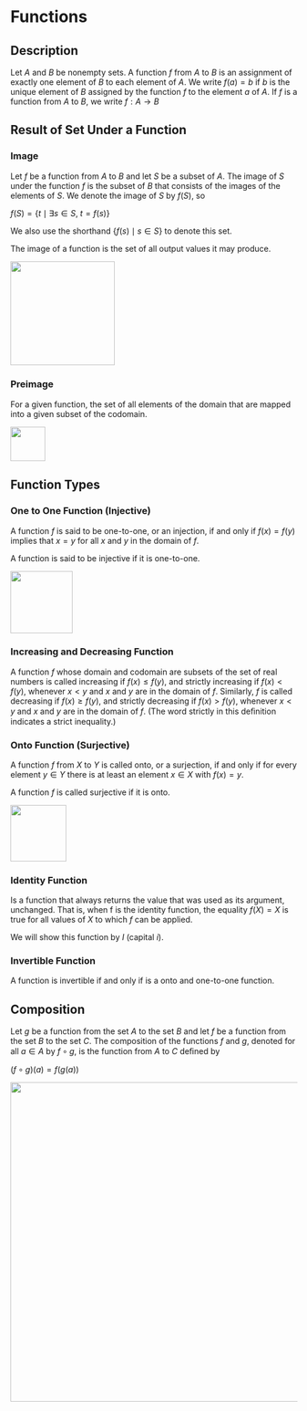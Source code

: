 # Functions

## Description

Let $A$ and $B$ be nonempty sets. A function $f$ from $A$ to $B$ is an assignment of exactly one element of $B$ to each element of $A$. We write $f(a) = b$ if $b$ is the unique element of $B$ assigned by the function $f$ to the element $a$ of $A$. If $f$ is a function from $A$ to $B$, we write $f: A → B$

## Result of Set Under a Function

### Image

Let $f$ be a function from $A$ to $B$ and let $S$ be a subset of $A$. The image of $S$ under the function $f$ is the subset of $B$ that consists of the images of the elements of $S$. We denote the image of $S$ by $f(S)$, so

$f(S) = \{ t \mid \exists s \in S, \ t = f(s) \}$

We also use the shorthand $\{ f(s) \mid s \in S \}$ to denote this set.

The image of a function is the set of all output values it may produce.

<img src="image1.jpg" style="width:1.90163in" />

### Preimage

For a given function, the set of all elements of the domain that are mapped into a given subset of the codomain.

<img src="image6.png" style="width:0.63031in" />

## Function Types

### One to One Function (Injective)

A function $f$ is said to be one-to-one, or an injection, if and only if $f(x) = f(y)$ implies that $x = y$ for all $x$ and $y$ in the domain of $f$.

A function is said to be injective if it is one-to-one.

<img src="image3.jpg" style="width:1.13368in" />

### Increasing and Decreasing Function

A function $f$ whose domain and codomain are subsets of the set of real numbers is called increasing if $f(x) ≤ f(y)$, and strictly increasing if $f(x) < f(y)$, whenever $x < y$ and $x$ and $y$ are in the domain of $f$. Similarly, $f$ is called decreasing if $f(x) ≥ f(y)$, and strictly decreasing if $f(x) > f(y)$, whenever $x < y$ and $x$ and $y$ are in the domain of $f$. (The word strictly in this deﬁnition indicates a strict inequality.)

### Onto Function (Surjective)

A function $f$ from $X$ to $Y$ is called onto, or a surjection, if and only if for every element $y \in Y$ there is at least an element $x \in X$ with $f(x) = y$.

A function $f$ is called surjective if it is onto.

<img src="image2.jpg" style="width:1.02559in" />

### Identity Function

Is a function that always returns the value that was used as its argument, unchanged. That is, when f is the identity function, the equality $f(X) = X$ is true for all values of $X$ to which $f$ can be applied.

We will show this function by $I$ (capital $i$).

### Invertible Function

A function is invertible if and only if is a onto and one-to-one function.

## Composition

Let $g$ be a function from the set $A$ to the set $B$ and let $f$ be a function from the set $B$ to the set $C$. The composition of the functions $f$ and $g$, denoted for all $a \in A$ by $f \circ g$, is the function from $A$ to $C$ deﬁned by

$(f \circ g)(a) = f(g(a))$

<img src="image4.jpg" style="width:5.83498in" />
